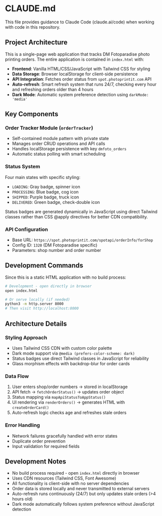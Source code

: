 # CLAUDE.md

This file provides guidance to Claude Code (claude.ai/code) when working with code in this repository.

## Project Architecture

This is a single-page web application that tracks DM Fotoparadise photo printing orders. The entire application is contained in `index.html` with:

- **Frontend**: Vanilla HTML/CSS/JavaScript with Tailwind CSS for styling
- **Data Storage**: Browser localStorage for client-side persistence
- **API Integration**: Fetches order status from `spot.photoprintit.com` API
- **Auto-refresh**: Smart refresh system that runs 24/7, checking every hour and refreshing orders older than 4 hours
- **Dark Mode**: Automatic system preference detection using `darkMode: 'media'`

## Key Components

### Order Tracker Module (`orderTracker`)
- Self-contained module pattern with private state
- Manages order CRUD operations and API calls
- Handles localStorage persistence with key `dmfoto_orders`
- Automatic status polling with smart scheduling

### Status System
Four main states with specific styling:
- `LOADING`: Gray badge, spinner icon
- `PROCESSING`: Blue badge, cog icon  
- `SHIPPED`: Purple badge, truck icon
- `DELIVERED`: Green badge, check-double icon

Status badges are generated dynamically in JavaScript using direct Tailwind classes rather than CSS @apply directives for better CDN compatibility.

### API Configuration
- Base URL: `https://spot.photoprintit.com/spotapi/orderInfo/forShop`
- Config ID: `1320` (DM Fotoparadise specific)
- Parameters: shop number and order number

## Development Commands

Since this is a static HTML application with no build process:

```bash
# Development - open directly in browser
open index.html

# Or serve locally (if needed)
python3 -m http.server 8000
# Then visit http://localhost:8000
```

## Architecture Details

### Styling Approach
- Uses Tailwind CSS CDN with custom color palette
- Dark mode support via `@media (prefers-color-scheme: dark)`
- Status badges use direct Tailwind classes in JavaScript for reliability
- Glass morphism effects with backdrop-blur for order cards

### Data Flow
1. User enters shop/order numbers → stored in localStorage
2. API fetch → `fetchOrderStatus()` → updates order object
3. Status mapping via `mapApiStatusToAppStatus()` 
4. UI rendering via `renderOrders()` → generates HTML with `createOrderCard()`
5. Auto-refresh logic checks age and refreshes stale orders

### Error Handling
- Network failures gracefully handled with error states
- Duplicate order prevention
- Input validation for required fields

## Development Notes

- No build process required - open `index.html` directly in browser
- Uses CDN resources (Tailwind CSS, Font Awesome)
- All functionality is client-side with no server dependencies
- Order data is stored locally and never transmitted to external servers
- Auto-refresh runs continuously (24/7) but only updates stale orders (>4 hours old)
- Dark mode automatically follows system preference without JavaScript detection